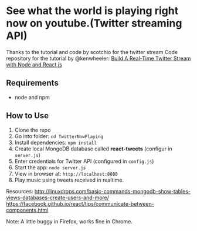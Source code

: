 # See what the world is playing right now on youtube.(Twitter streaming API)

Thanks to the tutorial and code by scotchio for the twitter stream
Code repository for the tutorial by @kenwheeler: [Build A Real-Time Twitter Stream with Node and React.js](http://scotch.io/tutorials/javascript/build-a-real-time-twitter-stream-with-node-and-react-js)

## Requirements

- node and npm

## How to Use

1. Clone the repo
2. Go into folder: `cd TwitterNowPlaying`
3. Install dependencies: `npm install`
4. Create local MongoDB database called **react-tweets** (configur in `server.js`)
5. Enter credentials for Twitter API (configured in `config.js`)
6. Start the app: `node server.js`
7. View in browser at: `http://localhost:8080`
8. Play music using tweets received in realtime.

Resources:
http://linuxdrops.com/basic-commands-mongodb-show-tables-views-databases-create-users-and-more/
https://facebook.github.io/react/tips/communicate-between-components.html

Note: A little buggy in Firefox, works fine in Chrome.